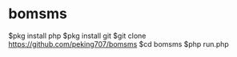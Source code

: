 # bomsms
$pkg install php
$pkg install git
$git clone https://github.com/peking707/bomsms
$cd bomsms
$php run.php
